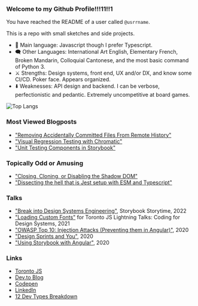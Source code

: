 ### Welcome to my Github Profile!!!11!!1

You have reached the README of a user called `@usrrname`.

This is a repo with small sketches and side projects.

- 🔡 Main language: Javascript though I prefer Typescript. 
- 🗨️ Other Languages: International Art English, Elementary French, Broken Mandarin, Colloquial Cantonese, and the most basic command of Python 3.
- ⚔️ Strengths: Design systems, front end, UX and/or DX, and know some CI/CD. Poker face. Appears organized.
- ⬇️ Weaknesses: API design and backend. I can be verbose, perfectionistic and pedantic. Extremely uncompetitive at board games.

![Top Langs](https://github-readme-stats.vercel.app/api/top-langs/?username=usrrname&layout=compact)

### Most Viewed Blogposts
- ["Removing Accidentally Committed Files From Remote History"](https://www.jenchan.biz/blog/git-rebase-for-preventing-merge-commits)
- ["Visual Regression Testing with Chromatic"](https://www.jenchan.biz/blog/storybook-and-chromatic-for-visual-regression-testing)
- ["Unit Testing Components in Storybook"](https://www.jenchan.biz/blog/unit-testing-components-in-storybook)

### Topically Odd or Amusing

- ["Closing, Cloning, or Disabling the Shadow DOM"](https://www.jenchan.biz/blog/closing-cloning-or-disabling-shadow-DOM)
- ["Dissecting the hell that is Jest setup with ESM and Typescript"](https://www.jenchan.biz/blog/dissecting-the-hell-jest-setup-esm-typescript-setup)

### Talks
- ["Break into Design Systems Engineering"](https://www.youtube.com/watch?v=oxwDAMQGa0g), Storybook Storytime, 2022
- ["Loading Custom Fonts"](https://www.youtube.com/watch?v=qiIilX4bLgY) for Toronto JS Lightning Talks: Coding for Design Systems, 2021
- ["OWASP Top 10: Injection Attacks (Preventing them in Angular)"](https://drive.google.com/file/d/1dbVTDJtArPDh54OduRS4GJLPXlMXXX-t/view), 2020
- ["Design Sprints and You"](https://drive.google.com/file/d/1PYUTchiMVyPdRWXzrI9Yu3GaSICAaxkj/view), 2020
- ["Using Storybook with Angular"](https://drive.google.com/file/d/1PYUTchiMVyPdRWXzrI9Yu3GaSICAaxkj/view), 2020

### Links
- [Toronto JS](https://torontojs.com)
- [Dev.to Blog](https://dev.to/jenc)
- [Codepen](https://codepen.io/usrrname)
- [LinkedIn](https://www.linkedin.com/in/jennifer7chan/)
- [12 Dev Types Breakdown](https://www.12types.dev/quiz/results/assassin:75-telepath:40-tank:40-hunter:40-wizard:33-ranger:100-healer:0-mechanic:66-ghost:0-shapeshifter:66-sage:33-rogue:60--Jen#.Yc3YxUVX37h.twitter)
